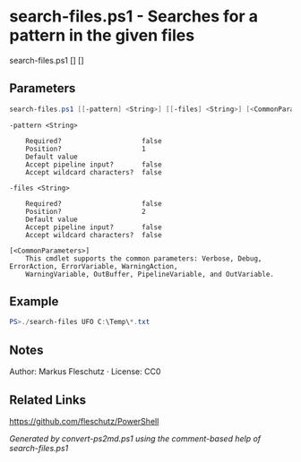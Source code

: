 # search-files.ps1 - Searches for a pattern in the given files

search-files.ps1 [<pattern>] [<files>]

## Parameters
```powershell
search-files.ps1 [[-pattern] <String>] [[-files] <String>] [<CommonParameters>]

```

```
-pattern <String>
    
    Required?                    false
    Position?                    1
    Default value                
    Accept pipeline input?       false
    Accept wildcard characters?  false
```

```
-files <String>
    
    Required?                    false
    Position?                    2
    Default value                
    Accept pipeline input?       false
    Accept wildcard characters?  false
```

```
[<CommonParameters>]
    This cmdlet supports the common parameters: Verbose, Debug, ErrorAction, ErrorVariable, WarningAction, 
    WarningVariable, OutBuffer, PipelineVariable, and OutVariable.
```

## Example
```powershell
PS>./search-files UFO C:\Temp\*.txt
```


## Notes
Author: Markus Fleschutz · License: CC0

## Related Links
https://github.com/fleschutz/PowerShell

*Generated by convert-ps2md.ps1 using the comment-based help of search-files.ps1*
